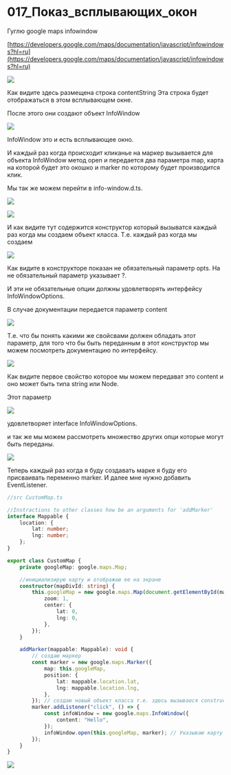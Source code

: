 # 017_Показ_всплывающих_окон

Гуглю google maps infowindow

[https://developers.google.com/maps/documentation/javascript/infowindows?hl=ru](https://developers.google.com/maps/documentation/javascript/infowindows?hl=ru)

![](img/001.jpg)

Как видите здесь размещена строка contentString Эта строка будет отображаться в этом всплывающем окне.

После этого они создают объект InfoWindow

![](img/002.jpg)

InfoWindow это и есть всплывающее окно.

И каждый раз когда происходит кликанье на маркер вызывается для объекта InfoWindow метод open и передается два параметра
map, карта на которой будет это окошко и marker по которому будет производится клик.

Мы так же можем перейти в info-window.d.ts.

![](img/003.jpg)

![](img/004.jpg)

И как видите тут содержится конструктор который вызыватся каждый раз когда мы создаем объект класса. Т.е. каждый раз
когда мы создаем

![](img/005.jpg)

Как видите в конструкторе показан не обязательный параметр opts. На не обязательный параметр указывает ?.

И эти не обязательные опции должны удовлетворять интерфейсу InfoWindowOptions.

В случае документации передается параметр content

![](img/006.jpg)

Т.е. что бы понять какими же свойсвами должен обладать этот параметр, для того что бы быть переданным в этот конструктор
мы можем посмотреть документацию по интерфейсу.

![](img/007.jpg)

Как видите первое свойство которое мы можем передават это content и оно может быть типа string или Node.

Этот параметр

![](img/008.jpg)

удовлетворяет interface InfoWindowOptions.

и так же мы можем рассмотреть множество других опци которые могут быть переданы.

![](img/009.jpg)

Теперь каждый раз когда я буду создавать марке я буду его присваивать переменно marker. И далее мне нужно добавить
EventListener.

```ts
//src CustomMap.ts

//Instractions to other classes how be an arguments for 'addMarker'
interface Mappable {
    location: {
        lat: number;
        lng: number;
    };
}

export class CustomMap {
    private googleMap: google.maps.Map;

    //инициализирую карту и отображаю ее на экране
    constructor(mapDivId: string) {
        this.googleMap = new google.maps.Map(document.getElementById(mapDivId), {
            zoom: 1,
            center: {
                lat: 0,
                lng: 0,
            },
        });
    }

    addMarker(mappable: Mappable): void {
        // создаю маркер
        const marker = new google.maps.Marker({
            map: this.googleMap,
            position: {
                lat: mappable.location.lat,
                lng: mappable.location.lng,
            },
        }); // создаю новый объект класса т.е. здесь вызываеся constructor в который мы можем передать какие-то опции map position
        marker.addListener("click", () => {
            const infoWindow = new google.maps.InfoWindow({
                content: "Hello",
            });
            infoWindow.open(this.googleMap, marker); // Указываю карту и маркер
        });
    }
}

```

![](img/010.jpg)



